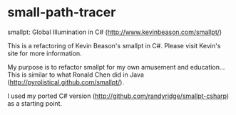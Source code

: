 small-path-tracer
==============

smallpt: Global Illumination in C#
(http://www.kevinbeason.com/smallpt/)

This is a refactoring of Kevin Beason's smallpt in C#. Please visit Kevin's site for more information.

My purpose is to refactor smallpt for my own amusement and education...  This is similar to what Ronald Chen did in Java (http://pyrolistical.github.com/smallpt/).

I used my ported C# version (http://github.com/randyridge/smallpt-csharp) as a starting point.
